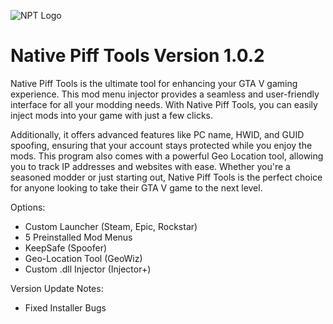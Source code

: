 ![NPT Logo](https://raw.githubusercontent.com/impiff/Native-Piff-Tools/main/npt.png)

# Native Piff Tools Version 1.0.2
Native Piff Tools is the ultimate tool for enhancing your GTA V gaming experience. This mod menu injector provides a seamless and user-friendly interface for all your modding needs. With Native Piff Tools, you can easily inject mods into your game with just a few clicks.

Additionally, it offers advanced features like PC name, HWID, and GUID spoofing, ensuring that your account stays protected while you enjoy the mods. This program also comes with a powerful Geo Location tool, allowing you to track IP addresses and websites with ease. Whether you're a seasoned modder or just starting out, Native Piff Tools is the perfect choice for anyone looking to take their GTA V game to the next level.

Options:
- Custom Launcher (Steam, Epic, Rockstar)
- 5 Preinstalled Mod Menus
- KeepSafe (Spoofer)
- Geo-Location Tool (GeoWiz)
- Custom .dll Injector (Injector+)

Version Update Notes:
- Fixed Installer Bugs

